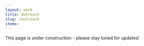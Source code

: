 ```yaml
---
layout: work
title: Outreach
slug: /outreach
items:
---
```


This page is under construction - please stay tuned for updates!
<br />
<br />
